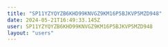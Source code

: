 ```yaml
---
title: "SP11YZYQYZB6KHD99KNVGZ9KM16P5BJKVP5MZD948"
date: 2024-05-21T16:49:33.145Z
user: SP11YZYQYZB6KHD99KNVGZ9KM16P5BJKVP5MZD948
layout: "users"
---
```

    